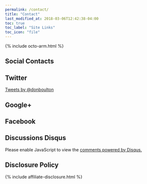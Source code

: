 ```yaml
---
permalink: /contact/
title: "Contact"
last_modified_at: 2018-03-06T12:42:38-04:00
toc: true
toc_label: "Site Links"
toc_icon: "file"
---
```


{% include octo-arm.html %}

## Social Contacts

## Twitter
<div>
            <a class="twitter-timeline"  href="https://twitter.com/donboulton" data-widget-id="422369327291957248">Tweets by @donboulton</a>
            <script>!function(d,s,id){var js,fjs=d.getElementsByTagName(s)[0],p=/^http:/.test(d.location)?'http':'https';if(!d.getElementById(id)){js=d.createElement(s);js.id=id;js.src=p+"://platform.twitter.com/widgets.js";fjs.parentNode.insertBefore(js,fjs);}}(document,"script","twitter-wjs");</script>
</div>        

## Google+

<!-- Place this tag in your head or just before your close body tag. -->
<script src="https://apis.google.com/js/platform.js" async defer>
  {parsetags: 'explicit'}
</script>

<!-- Place this tag where you want the widget to render. -->
<div class="g-person" data-width="450" data-href="//plus.google.com/u/0/117122847504916016102" data-theme="dark" data-rel="author"></div>

<!-- Place this render call where appropriate. -->
<script type="text/javascript">gapi.person.go();</script>

## Facebook

<div id="fb-root"></div>
<script>(function(d, s, id) {
  var js, fjs = d.getElementsByTagName(s)[0];
  if (d.getElementById(id)) return;
  js = d.createElement(s); js.id = id;
  js.src = 'https://connect.facebook.net/en_US/sdk.js#xfbml=1&version=v2.12&appId=322180367845124&autoLogAppEvents=1';
  fjs.parentNode.insertBefore(js, fjs);
}(document, 'script', 'facebook-jssdk'));</script>

<div class="fb-comments" data-href="https://developers.facebook.com/docs/plugins/comments#configurator" data-numposts="5"></div>

## Discussions Disqus

<div id="disqus_thread"></div>
<script>

var disqus_config = function () {
this.page.url = https://donaldboulton.github.io/DWB/contact/;
this.page.identifier = Contact;
};
*/
(function() { // DON'T EDIT BELOW THIS LINE
var d = document, s = d.createElement('script');
s.src = 'https://donald-boulton.disqus.com/embed.js';
s.setAttribute('data-timestamp', +new Date());
(d.head || d.body).appendChild(s);
})();
</script>
<noscript>Please enable JavaScript to view the <a href="https://disqus.com/?ref_noscript">comments powered by Disqus.</a></noscript>
<script id="dsq-count-scr" src="//donald-boulton.disqus.com/count.js" async></script>                            

## Disclosure Policy

{% include affiliate-disclosure.html %}